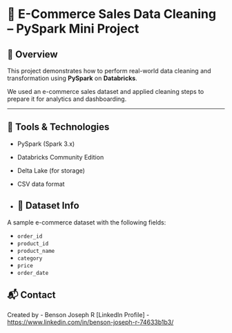 # 🛒 E-Commerce Sales Data Cleaning – PySpark Mini Project

## 🚀 Overview
This project demonstrates how to perform real-world data cleaning and transformation using **PySpark** on **Databricks**.

We used an e-commerce sales dataset and applied cleaning steps to prepare it for analytics and dashboarding.

---
## 🧰 Tools & Technologies
- PySpark (Spark 3.x)
- Databricks Community Edition
- Delta Lake (for storage)
- CSV data format

- ## 📂 Dataset Info
A sample e-commerce dataset with the following fields:
- `order_id`
- `product_id`
- `product_name`
- `category`
- `price`
- `order_date`

## 📬 Contact

Created by - Benson Joseph R
[LinkedIn Profile] - https://www.linkedin.com/in/benson-joseph-r-74633b1b3/
